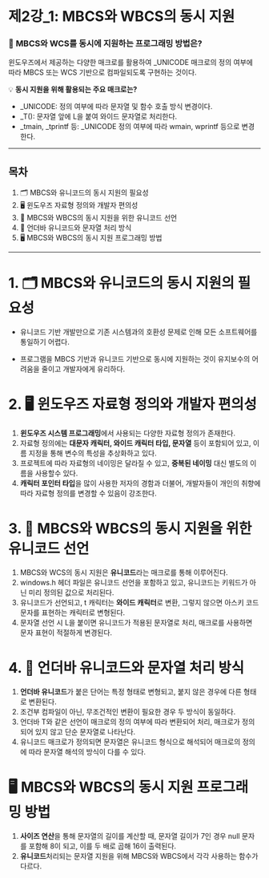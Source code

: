 # **제2강\_1: MBCS와 WBCS의 동시 지원**

### 📌 **MBCS와 WCS를 동시에 지원하는 프로그래밍 방법은?**

윈도우즈에서 제공하는 다양한 매크로를 활용하여 \_UNICODE 매크로의 정의 여부에 따라 MBCS 또는 WCS 기반으로 컴파일되도록 구현하는 것이다.

💡 **동시 지원을 위해 활용되는 주요 매크로는?**

- \_UNICODE: 정의 여부에 따라 문자열 및 함수 호출 방식 변경이다.
- \_T(): 문자열 앞에 L을 붙여 와이드 문자열로 처리한다.
- \_tmain, \_tprintf 등: \_UNICODE 정의 여부에 따라 wmain, wprintf 등으로 변경한다.

---

## 목차

1. 🗂️ MBCS와 유니코드의 동시 지원의 필요성
2. 🖥️ 윈도우즈 자료형 정의와 개발자 편의성
3. 📜 MBCS와 WBCS의 동시 지원을 위한 유니코드 선언
4. 🎯 언더바 유니코드와 문자열 처리 방식
5. 🖥️ MBCS와 WBCS의 동시 지원 프로그래밍 방법

---

# 1. 🗂️ MBCS와 유니코드의 동시 지원의 필요성

- 유니코드 기반 개발만으로 기존 시스템과의 호환성 문제로 인해 모든 소프트웨어를 통일하기 어렵다.

- 프로그램을 MBCS 기반과 유니코드 기반으로 동시에 지원하는 것이 유지보수의 어려움을 줄이고 개발자에게 유리하다.

# 2. 🖥️ 윈도우즈 자료형 정의와 개발자 편의성

1. **윈도우즈 시스템 프로그래밍**에서 사용되는 다양한 자료형 정의가 존재한다.
2. 자료형 정의에는 **대문자 캐릭터, 와이드 캐릭터 타입, 문자열** 등이 포함되어 있고, 이름 지정을 통해 변수의 특성을 추상화하고 있다.
3. 프로젝트에 따라 자료형의 네이밍은 달라질 수 있고, **중복된 네이밍** 대신 별도의 이름을 사용할수 있다.
4. **캐릭터 포인터 타입**을 많이 사용한 저자의 경함과 더불어, 개발자들이 개인의 취향에 따라 자료형 정의를 변경할 수 있음이 강조한다.

# 3. 📜 MBCS와 WBCS의 동시 지원을 위한 유니코드 선언

1. MBCS와 WCS의 동시 지원은 **유니코드**라는 매크로를 통해 이루어진다.
2. windows.h 헤더 파일은 유니코드 선언을 포함하고 있고, 유니코드는 키워드가 아닌 미리 정의된 값으로 처리된다.
3. 유니코드가 선언되고, t 캐릭터는 **와이드 캐릭터**로 변환, 그렇지 않으면 아스키 코드 문자를 표현하는 캐릭터로 변형된다.
4. 문자열 선언 시 L을 붙이면 유니코드가 적용된 문자열로 처리, 매크로를 사용하면 문자 표현이 적절하게 변경된다.

# 4. 🎯 언더바 유니코드와 문자열 처리 방식

1. **언더바 유니코드**가 붙은 단어는 특정 형태로 변형되고, 붙지 않은 경우에 다른 형태로 변환된다.
2. 조건부 컴파일이 아닌, 무조건적인 변환이 필요한 경우 두 방식이 동일하다.
3. 언더바 T와 같은 선언이 매크로의 정의 여부에 따라 변환되어 처리, 매크로가 정의되어 있지 않고 단순 문자열로 나타난다.
4. 유니코드 매크로가 정의되면 문자열은 유니코드 형식으로 해석되어 매크로의 정의에 따라 문자열 해석의 방식이 다를 수 있다.

# 🖥️ MBCS와 WBCS의 동시 지원 프로그래밍 방법

1. **사이즈 연산**을 통해 문자열의 길이를 계산할 때, 문자열 길이가 7인 경우 null 문자를 포함해 8이 되고, 이를 두 배로 곱해 16이 출력된다.
2. **유니코드**처리되는 문자열 지원을 위해 MBCS와 WBCS에서 각각 사용하는 함수가 다르다.
